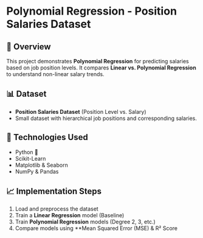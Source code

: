 # Polynomial Regression - Position Salaries Dataset

## 📌 Overview
This project demonstrates **Polynomial Regression** for predicting salaries based on job position levels. It compares **Linear vs. Polynomial Regression** to understand non-linear salary trends.

## 📊 Dataset
- **Position Salaries Dataset** (Position Level vs. Salary)
- Small dataset with hierarchical job positions and corresponding salaries.

## 🚀 Technologies Used
- Python 🐍
- Scikit-Learn
- Matplotlib & Seaborn
- NumPy & Pandas

## 📈 Implementation Steps
1. Load and preprocess the dataset
2. Train a **Linear Regression** model (Baseline)
3. Train **Polynomial Regression** models (Degree 2, 3, etc.)
4. Compare models using **Mean Squared Error (MSE) & R² Score
